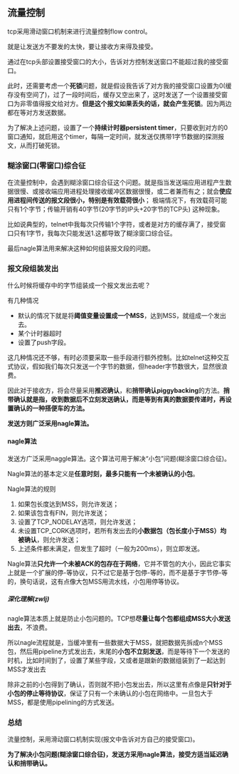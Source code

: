 ## 流量控制
tcp采用滑动窗口机制来进行流量控制flow control。

就是让发送方不要发的太快，要让接收方来得及接受。

通过在tcp头部设置接受窗口的大小，告诉对方控制发送窗口不能超过我的接受窗口。

此时，还需要考虑一个**死锁**问题，就是假设我告诉了对方我的接受窗口设置为0(缓存没有空间了)，过了一段时间后，缓存又空出来了，这时发送了一个设置接受窗口为非零值得报文给对方。**但是这个报文如果丢失的话，就会产生死锁**。因为两边都在等对方发送数据。

为了解决上述问题，设置了一个**持续计时器persistent timer**，只要收到对方的0窗口通知，就启用这个timer，每隔一定时间，就发送仅携带1字节数据的探测报文，从而打破死锁。

### 糊涂窗口(零窗口)综合征
在流量控制中，会遇到糊涂窗口综合征这个问题。就是指当发送端应用进程产生数据很慢、或接收端应用进程处理接收缓冲区数据很慢，或二者兼而有之；就会**使应用进程间传送的报文段很小，特别是有效载荷很小**； 极端情况下，有效载荷可能只有1个字节；传输开销有40字节(20字节的IP头+20字节的TCP头) 这种现象。

比如说典型的，telnet中我每次只传输1个字符，或者是对方的缓存满了，接受窗口只有1字节，我每次只能发送1.这都导致了糊涂窗口综合征。

最后nagle算法用来解决这种如何组装报文段的问题。
### 报文段组装发出
什么时候将缓存中的字节组装成一个报文发出去呢？

有几种情况

 - 默认的情况下就是将**阈值变量设置成一个MSS**，达到MSS，就组成一个发出去。
 - 某个计时器超时
 - 设置了push字段。

这几种情况还不够，有时必须要采取一些手段进行额外控制。比如telnet这种交互式协议，假如我们每次只发送一个字节的数据，但header字节数很大，显然很浪费。

因此对于接收方，将会尽量采用**推迟确认**，和**捎带确认piggybacking**的方法。**捎带确认就是指，收到数据后不立刻发送确认，而是等到有真的数据要传递时，再设置确认的一种搭便车的方法。**

**发送方则广泛采用nagle算法。**

#### nagle算法
发送方广泛采用naggle算法。这个算法可用于解决“小包”问题(糊涂窗口综合征)。

Nagle算法的基本定义是**任意时刻，最多只能有一个未被确认的小包**。

Nagle算法的规则
1. 如果包长度达到MSS，则允许发送；
2. 如果该包含有FIN，则允许发送；
3. 设置了TCP_NODELAY选项，则允许发送；
4. 未设置TCP_CORK选项时，若所有发出去的**小数据包（包长度小于MSS）均被确认**，则允许发送；
5. 上述条件都未满足，但发生了超时（一般为200ms），则立即发送。

Nagle算法**只允许一个未被ACK的包存在于网络**，它并不管包的大小，因此它事实上就是一个扩展的停-等协议，只不过它是基于包停-等的，而不是基于字节停-等的，换句话说，这有点像大包MSS用流水线，小包用停等协议。

##### 深化理解(zwlj)
nagle算法本质上就是防止小包问题的。TCP想**尽量让每个包都组成MSS大小发送出去**，不浪费。

所以nagle流程就是，当缓冲里有一些数据大于MSS，就把数据先拆成n个MSS包，然后用pipeline方式发出去，末尾的**小包不立刻发送**，而是等待下一个发送的时机，比如时间到了，设置了某些字段，又或者是跟新的数据组装到了一起达到MSS才发出去

除非之前的小包得到了确认，否则就不把小包发出去，所以这里有点像是**只针对于小包的停止等待协议**，保证了只有一个未确认的小包在网络中。一旦包大于MSS，都是使用pipelining的方式发送。

### 总结
流量控制，采用滑动窗口机制实现(报文中告诉对方自己的接受窗口)。

**为了解决小包问题(糊涂窗口综合征)，发送方采用nagle算法，接受方适当延迟确认和捎带确认。**
